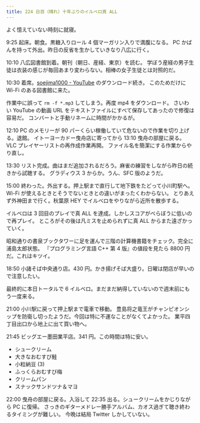```yaml
---
title: 224 日目（晴れ）十年ぶりのイルベロ真 ALL
---
```


よく憶えていない時刻に就寝。

9:25 起床。朝食。黒糖入りロール 4 個マーガリン入りで満腹になる。
PC かばんを持って外出。昨日の反省を生かしていきなり八広に行く。

10:10 八広図書館到着。朝刊（朝日、産経、東京）を読む。
学ぼう産経の男子生徒は衣装の感じが毎回あまり変わらない。相棒の女子生徒とは対照的だ。

10:30 着席。[soejima1000 - YouTube](https://www.youtube.com/user/soejima1000/videos) のダウンロード続き。
このためだけに Wi-Fi のある図書館に来た。

作業中に誤って `rm -f *.mp3` してしまう。再度 mp4 をダウンロード。
さいわい YouTube の動画 URL をテキストファイルにすべて保存してあったので修復は容易だ。
コンバートと手動リネームに時間がかかるが。

12:10 PC のメモリーが 90 パーくらい稼働していて危ないので作業を切り上げる。退館。
イトーヨーカドー曳舟店に寄ってから 13:10 曳舟の部屋に戻る。VLC プレイヤーリストの再作成作業再開。
ファイル名を簡潔にする作業からやり直し。

13:30 リスト完成。曲はまだ追加されるだろう。麻雀の練習をしながら昨日の続きから試聴する。
グラディウス 3 からか。うん、SFC 版のようだ。

15:00 終わった。外出する。押上駅まで直行して地下鉄をたどって小川町駅へ。
Wi-Fi が使えるときとそうでないときとの違いがまったくわからない。
とりあえず外神田まで行く。秋葉原 HEY でイルベロをやりながら近所を散歩する。

イルベロは 3 回目のプレイで真 ALL を達成。しかしスコアがべらぼうに低いので再プレイ。
ところがその後は凡ミスを止められずに真 ALL からまた遠ざかっていく。

昭和通りの書泉ブックタワーに足を運んで三階の計算機書籍をチェック。完全に浦島太郎状態。
『プログラミング言語 C++ 第 4 版』の値段を見たら 8800 円だ。これはキツイ。

18:50 小諸そば中央通り店。430 円。かき揚げそば大盛り。日曜は閉店が早いので注意したい。

最終的に本日トータルで 6 イルベロ。まだまだ納得していないので週末前にもう一度来る。

21:00 小川駅に戻って押上駅まで電車で移動。
豊島将之竜王がチャンピオンシップを防衛し切ったようだ。今回は特に不運なことがなくてよかった。
業平四丁目出口から地上に出て買い物へ。

21:45 ビッグエー墨田業平店。341 円。この時間は特に安い。

* シュークリーム
* 大きなおむすび鮭
* 小粒納豆 (3)
* ふっくらおむすび梅
* クリームパン
* スナックサンドツナ＆マヨ

22:00 曳舟の部屋に戻る。入浴して 22:35 出る。シュークリームをかじりながら PC に復帰。
さっきのギターメドレー勝手アルバム、カオス過ぎて聴き終わるタイミングが難しい。
今晩は結局 Twitter しかしていない。
